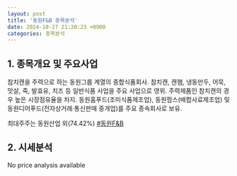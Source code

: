 ```yaml
---
layout: post
title: '동원F&B 종목분석'
date: 2024-10-27 21:20:23 +0900
categories: 종목분석
---
```


## 1. 종목개요 및 주요사업

참치캔을 주력으로 하는 동원그룹 계열의 종합식품회사. 참치캔, 캔햄, 냉동만두, 어묵, 맛살, 죽, 발효유, 치즈 등 일반식품 사업을 주요 사업으로 영위. 주력제품인 참치캔의 경우 높은 시장점유율을 차지. 동원홈푸드(조미식품제조업), 동원팜스(배합사료제조업) 및 동원디어푸드(전자상거래·통신판매 중개업)를 주요 종속회사로 보유. 

최대주주는 동원산업 외(74.42%)
[#동원F&B](#)

## 2. 시세분석

No price analysis available
